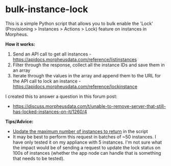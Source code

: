 # bulk-instance-lock
This is a simple Python script that allows you to bulk enable the 'Lock' (Provisioning > Instances > Actions > Lock) feature on instances in Morpheus. 


**How it works:**
1. Send an API call to get all instances - https://apidocs.morpheusdata.com/reference/listinstances
2. Filter through the response, collect all the instance IDs and save them in an array
3. Iterate through the values in the array and append them to the URL for the API call to lock an instance - https://apidocs.morpheusdata.com/reference/lockinstance

I created this to answer a question in this forum post: 
- https://discuss.morpheusdata.com/t/unable-to-remove-server-that-still-has-locked-instances-on-it/1260/4


**Tips/Advice:**
- [Update the maximum number of instances to return](https://apidocs.morpheusdata.com/reference/listinstances#:~:text=QUERY%20PARAMS-,max,-int64) in the script
- It may be best to perform this request in batches of ~50 instances. I have only tested it on my appliance with 5 instances. I'm not sure what the impact would be of sending a request to update the lock status on 100s of instances (whether the app node can handle that is something that needs to be tested). 
